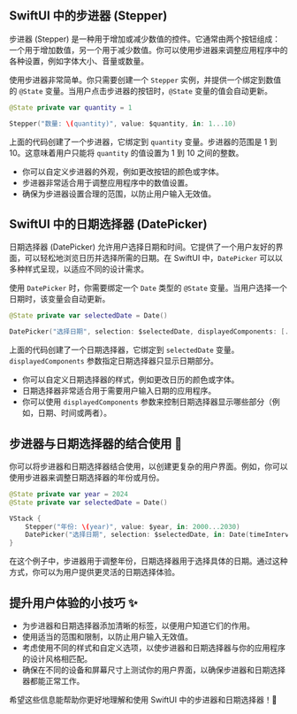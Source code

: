 ﻿## SwiftUI 中的步进器 (Stepper)

步进器 (Stepper) 是一种用于增加或减少数值的控件。它通常由两个按钮组成：一个用于增加数值，另一个用于减少数值。你可以使用步进器来调整应用程序中的各种设置，例如字体大小、音量或数量。

使用步进器非常简单。你只需要创建一个 `Stepper` 实例，并提供一个绑定到数值的 `@State` 变量。当用户点击步进器的按钮时，`@State` 变量的值会自动更新。

```swift
@State private var quantity = 1

Stepper("数量: \(quantity)", value: $quantity, in: 1...10)
```

上面的代码创建了一个步进器，它绑定到 `quantity` 变量。步进器的范围是 1 到 10。这意味着用户只能将 `quantity` 的值设置为 1 到 10 之间的整数。

*   你可以自定义步进器的外观，例如更改按钮的颜色或字体。
*   步进器非常适合用于调整应用程序中的数值设置。
*   确保为步进器设置合理的范围，以防止用户输入无效值。

## SwiftUI 中的日期选择器 (DatePicker)

日期选择器 (DatePicker) 允许用户选择日期和时间。它提供了一个用户友好的界面，可以轻松地浏览日历并选择所需的日期。在 SwiftUI 中，`DatePicker` 可以以多种样式呈现，以适应不同的设计需求。

使用 `DatePicker` 时，你需要绑定一个 `Date` 类型的 `@State` 变量。当用户选择一个日期时，该变量会自动更新。

```swift
@State private var selectedDate = Date()

DatePicker("选择日期", selection: $selectedDate, displayedComponents: [.date])
```

上面的代码创建了一个日期选择器，它绑定到 `selectedDate` 变量。`displayedComponents` 参数指定日期选择器只显示日期部分。

*   你可以自定义日期选择器的样式，例如更改日历的颜色或字体。
*   日期选择器非常适合用于需要用户输入日期的应用程序。
*   你可以使用 `displayedComponents` 参数来控制日期选择器显示哪些部分（例如，日期、时间或两者）。

## 步进器与日期选择器的结合使用 🚀

你可以将步进器和日期选择器结合使用，以创建更复杂的用户界面。例如，你可以使用步进器来调整日期选择器的年份或月份。

```swift
@State private var year = 2024
@State private var selectedDate = Date()

VStack {
    Stepper("年份: \(year)", value: $year, in: 2000...2030)
    DatePicker("选择日期", selection: $selectedDate, in: Date(timeIntervalSince1970: 0)..., displayedComponents: [.date])
}
```

在这个例子中，步进器用于调整年份，日期选择器用于选择具体的日期。通过这种方式，你可以为用户提供更灵活的日期选择体验。

## 提升用户体验的小技巧 ✨

*   为步进器和日期选择器添加清晰的标签，以便用户知道它们的作用。
*   使用适当的范围和限制，以防止用户输入无效值。
*   考虑使用不同的样式和自定义选项，以使步进器和日期选择器与你的应用程序的设计风格相匹配。
*   确保在不同的设备和屏幕尺寸上测试你的用户界面，以确保步进器和日期选择器都能正常工作。

希望这些信息能帮助你更好地理解和使用 SwiftUI 中的步进器和日期选择器！🎉


